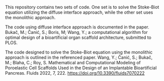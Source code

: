 This repository contains two sets of code. One set is to solve the Stoke-Biot equation utilizing the diffuse interface approach, while the other set uses the monolithic approach.

The code using diffuse interface approach is documented in the paper.
Bukač, M.; Čanić, S.; Boris, M; Wang, Y.; a computational algorithm for optimal design of a bioartificial organ scaffold architecture, submitted to PLOS.

The code designed to solve the Stoke-Biot equation using the monolithic approach is outlined in the referenced paper.
Wang, Y.; Čanić, S.; Bukač, M.; Blaha, C.; Roy, S. Mathematical and Computational Modeling of Poroelastic Cell Scaffolds Used in the Design of an Implantable Bioartificial Pancreas. Fluids 2022, 7, 222. https://doi.org/10.3390/fluids7070222
